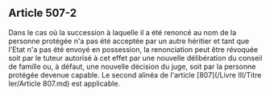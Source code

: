 Article 507-2
----
Dans le cas où la succession à laquelle il a été renoncé au nom de la personne
protégée n'a pas été acceptée par un autre héritier et tant que l'Etat n'a pas
été envoyé en possession, la renonciation peut être révoquée soit par le tuteur
autorisé à cet effet par une nouvelle délibération du conseil de famille ou, à
défaut, une nouvelle décision du juge, soit par la personne protégée devenue
capable. Le second alinéa de l'article [807](/Livre III/Titre Ier/Article 807.md) est applicable.
